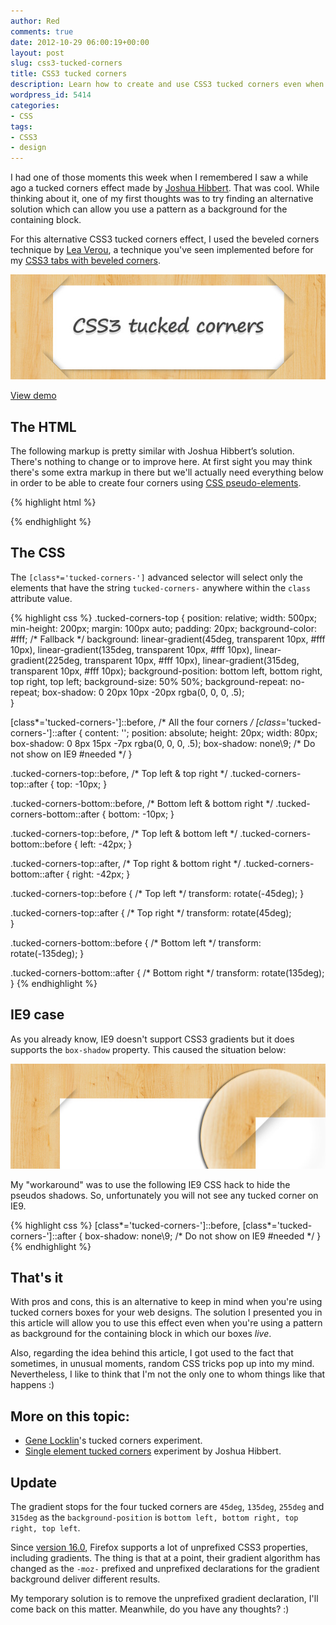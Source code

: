 ```yaml
---
author: Red
comments: true
date: 2012-10-29 06:00:19+00:00
layout: post
slug: css3-tucked-corners
title: CSS3 tucked corners
description: Learn how to create and use CSS3 tucked corners even when you're using a pattern as background for the containing block in which the box live.
wordpress_id: 5414
categories:
- CSS
tags:
- CSS3
- design
---
```


I had one of those moments this week when I remembered I saw a while ago a tucked corners effect made by [Joshua Hibbert](http://jsfiddle.net/joshnh/4vn6p/). That was cool. While thinking about it, one of my first thoughts was to try finding an alternative solution which can allow you use a pattern as a background for the containing block.

For this alternative CSS3 tucked corners effect, I used the beveled corners technique by [Lea Verou](http://lea.verou.me/2011/03/beveled-corners-negative-border-radius-with-css3-gradients/), a technique you've seen implemented before for my [CSS3 tabs with beveled corners](/css3-tabs-with-beveled-corners).

![](/dist/uploads/2012/10/css3-tucked-corners.jpg)

<!-- more -->

[View demo](/dist/uploads/2012/10/css3-tucked-corners-demo.html)

## The HTML

The following markup is pretty similar with Joshua Hibbert’s solution. There's nothing to change or to improve here. At first sight you may think there's some extra markup in there but we'll actually need everything below in order to be able to create four corners using [CSS pseudo-elements](/css-generated-content-replaced-elements).

{% highlight html %}
<div class="tucked-corners-top">
    <div class="tucked-corners-bottom">
        <!--  content here -->
    </div>
</div>
{% endhighlight %}


## The CSS

The `[class*='tucked-corners-']` advanced selector will select only the elements that have the string `tucked-corners-` anywhere within the `class` attribute value.
    

{% highlight css %}
.tucked-corners-top {
    position: relative;
    width: 500px; min-height: 200px;
    margin: 100px auto; padding: 20px;
    background-color: #fff; /* Fallback */
    background: linear-gradient(45deg,  transparent 10px, #fff 10px),
                linear-gradient(135deg, transparent 10px, #fff 10px),
                linear-gradient(225deg, transparent 10px, #fff 10px),
                linear-gradient(315deg, transparent 10px, #fff 10px);
    background-position: bottom left, bottom right, top right, top left;
    background-size: 50% 50%;
    background-repeat: no-repeat;
    box-shadow: 0 20px 10px -20px rgba(0, 0, 0, .5);            
}

[class*='tucked-corners-']::before, /* All the four corners */
[class*='tucked-corners-']::after {
    content: '';
    position: absolute;
    height: 20px; width: 80px;
    box-shadow: 0 8px 15px -7px rgba(0, 0, 0, .5);
    box-shadow: none\9; /* Do not show on IE9 #needed */
}

.tucked-corners-top::before, /* Top left & top right */
.tucked-corners-top::after {
    top: -10px;
}

.tucked-corners-bottom::before, /* Bottom left & bottom right */
.tucked-corners-bottom::after {
    bottom: -10px;
}       

.tucked-corners-top::before, /* Top left & bottom left */
.tucked-corners-bottom::before {
    left: -42px;
}

.tucked-corners-top::after, /* Top right & bottom right */
.tucked-corners-bottom::after {
    right: -42px;
}

.tucked-corners-top::before { /* Top left */
    transform: rotate(-45deg);
}

.tucked-corners-top::after { /* Top right */
    transform: rotate(45deg);           
}

.tucked-corners-bottom::before { /* Bottom left */
    transform: rotate(-135deg);
}

.tucked-corners-bottom::after { /* Bottom right */
    transform: rotate(135deg);
}
{% endhighlight %}

## IE9 case

As you already know, IE9 doesn't support CSS3 gradients but it does supports the `box-shadow` property. This caused the situation below:

![](/dist/uploads/2012/10/css3-tucked-corners-ie9.jpg)

My "workaround" was to use the following IE9 CSS hack to hide the pseudos shadows. So, unfortunately you will not see any tucked corner on IE9.
    
{% highlight css %}
[class*='tucked-corners-']::before,
[class*='tucked-corners-']::after {
    box-shadow: none\9; /* Do not show on IE9 #needed */
}
{% endhighlight %}

## That's it

With pros and cons, this is an alternative to keep in mind when you're using tucked corners boxes for your web designs. The solution I presented you in this article will allow you to use this effect even when you're using a pattern as background for the containing block in which our boxes _live_.

Also, regarding the idea behind this article, I got used to the fact that sometimes, in unusual moments, random CSS tricks pop up into my mind. Nevertheless, I like to think that I'm not the only one to whom things like that happens :)


## More on this topic:
	
  * [Gene Locklin](http://playground.genelocklin.com/tucked-corners/)'s tucked corners experiment.	
  * [Single element tucked corners](http://jsfiddle.net/joshnh/kWRjF/) experiment by Joshua Hibbert.

## Update

The gradient stops for the four tucked corners are `45deg`, `135deg`, `255deg` and `315deg` as the `background-position` is `bottom left, bottom right, top right, top left`.

Since [version 16.0](https://hacks.mozilla.org/2012/07/aurora-16-is-out/), Firefox supports a lot of unprefixed CSS3 properties, including gradients. The thing is that at a point, their gradient algorithm has changed as the `-moz-` prefixed and unprefixed declarations for the gradient background deliver different results.

My temporary solution is to remove the unprefixed gradient declaration, I'll come back on this matter. Meanwhile, do you have any thoughts? :)